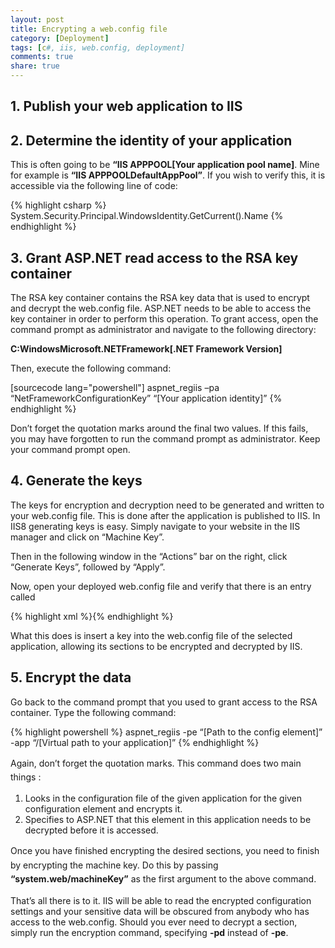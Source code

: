 ```yaml
---
layout: post
title: Encrypting a web.config file
category: [Deployment]
tags: [c#, iis, web.config, deployment]
comments: true
share: true
---
```

## 1. Publish your web application to IIS

## 2. Determine the identity of your application

This is often going to be **“IIS APPPOOL[Your application pool name]</strong>. Mine for example is <strong>“IIS APPPOOLDefaultAppPool”**.
If you wish to verify this, it is accessible via the following line of code:

{% highlight csharp %}
 System.Security.Principal.WindowsIdentity.GetCurrent().Name
{% endhighlight %}

## 3. Grant ASP.NET read access to the RSA key container

The RSA key container contains the RSA key data that is used to encrypt and decrypt the web.config file. ASP.NET needs to be able to access the key container in order to perform this operation. To grant access, open the command prompt as administrator and navigate to the following directory:

**C:WindowsMicrosoft.NETFramework[.NET Framework Version]**

Then, execute the following command:

[sourcecode lang="powershell"]
 aspnet_regiis –pa “NetFrameworkConfigurationKey” “[Your application identity]”
{% endhighlight %}

Don’t forget the quotation marks around the final two values. If this fails, you may have forgotten to run the command prompt as administrator. Keep your command prompt open.
<a id="more"></a><a id="more-52"></a>

## 4. Generate the keys

The keys for encryption and decryption need to be generated and written to your web.config file. This is done after the application is published to IIS. In IIS8 generating keys is easy. Simply navigate to your website in the IIS manager and click on “Machine Key”.

[](http://thepragmaticdeveloper.files.wordpress.com/2013/01/wc1.png)

Then in the following window in the “Actions” bar on the right, click “Generate Keys”, followed by “Apply”.

[](http://thepragmaticdeveloper.files.wordpress.com/2013/01/wc2.png)

Now, open your deployed web.config file and verify that there is an entry called

{% highlight xml %}{% endhighlight %}

What this does is insert a key into the web.config file of the selected application, allowing its sections to be encrypted and decrypted by IIS.

## 5. Encrypt the data

Go back to the command prompt that you used to grant access to the RSA container. Type the following command:

{% highlight powershell %}
aspnet_regiis -pe “[Path to the config element]” -app “/[Virtual path to your application]”
{% endhighlight %}

Again, don’t forget the quotation marks. <span style="line-height:1.6;">This command does two main things :</span>

<ol>
<li>Looks in the configuration file of the given application for the given configuration element and encrypts it.</li>
<li>Specifies to ASP.NET that this element in this application needs to be decrypted before it is accessed.</li>
</ol>
<span style="line-height:1.6;">Once you have finished encrypting the desired sections, you need to finish by encrypting the machine key. Do this by passing</span><strong style="line-height:1.6;"> “system.web/machineKey”</strong><span style="line-height:1.6;"> as the first argument to the above command.</span>

That’s all there is to it. IIS will be able to read the encrypted configuration settings and your sensitive data will be obscured from anybody who has access to the web.config. Should you ever need to decrypt a section, simply run the encryption command, specifying **-pd</strong> instead of <strong>-pe**.


